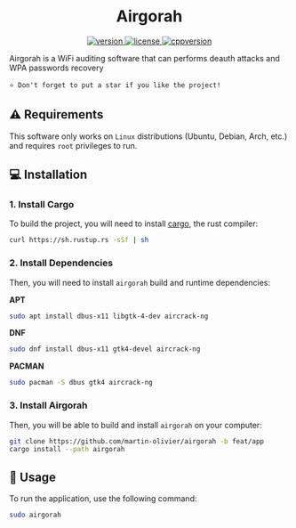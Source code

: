 <h1 align="center">
  Airgorah
</h1>
<p align="center">
  <a href="https://github.com/martin-olivier/airgorah/releases/tag/v0.1.0">
    <img src="https://img.shields.io/badge/Version-0.1.0-blue.svg" alt="version"/>
  </a>
  <a href="https://github.com/martin-olivier/airgorah/blob/main/LICENSE">
    <img src="https://img.shields.io/badge/License-MIT-darkgreen.svg" alt="license"/>
  </a>
  <a href="https://www.rust-lang.org/">
    <img src="https://img.shields.io/badge/Language-Rust-orange.svg" alt="cppversion"/>
  </a>
</p>

Airgorah is a WiFi auditing software that can performs deauth attacks and WPA passwords recovery

`⭐ Don't forget to put a star if you like the project!`

## ⚠️ Requirements
This software only works on `Linux` distributions (Ubuntu, Debian, Arch, etc.) and requires `root` privileges to run.

## 💻 Installation

### 1. Install Cargo

To build the project, you will need to install [cargo](https://www.rust-lang.org/tools/install), the rust compiler:

```sh
curl https://sh.rustup.rs -sSf | sh
```

### 2. Install Dependencies

Then, you will need to install `airgorah` build and runtime dependencies:

**APT**
```sh
sudo apt install dbus-x11 libgtk-4-dev aircrack-ng
```

**DNF**
```sh
sudo dnf install dbus-x11 gtk4-devel aircrack-ng
```

**PACMAN**
```sh
sudo pacman -S dbus gtk4 aircrack-ng
```

### 3. Install Airgorah

Then, you will be able to build and install `airgorah` on your computer:

```sh
git clone https://github.com/martin-olivier/airgorah -b feat/app
cargo install --path airgorah
```

## 🚀 Usage

To run the application, use the following command:

```sh
sudo airgorah
```
